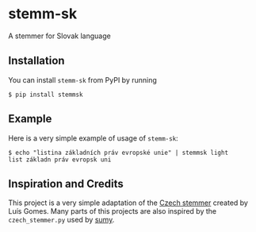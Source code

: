 # stemm-sk

A stemmer for Slovak language

## Installation

You can install `stemm-sk` from PyPI by running

    $ pip install stemmsk

## Example

Here is a very simple example of usage of `stemm-sk`:

    $ echo "listina základních práv evropské unie" | stemmsk light
    list základn práv evropsk uni

## Inspiration and Credits

This project is a very simple adaptation of the [Czech
stemmer](http://research.variancia.com/czech_stemmer/) created by Luís Gomes.
Many parts of this projects are also inspired by the `czech_stemmer.py` used by
[sumy](https://github.com/miso-belica/sumy/blob/dev/sumy/nlp/stemmers/czech.py).
